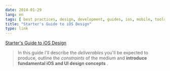 ```yaml
---
date: 2014-01-29
lang: en
tags: [ best practices, design, development, guides, ios, mobile, tools, tutorial ]
title: "Starter's Guide to iOS Design"
type: link
---
```


[Starter's Guide to iOS
Design](http://taybenlor.com/2013/05/21/designing-for-ios.html)

> In this guide I'll describe the *deliverables* you'll be expected to
> produce, outline the *constraints* of the medium and **introduce
> fundamental iOS and UI design concepts** .

